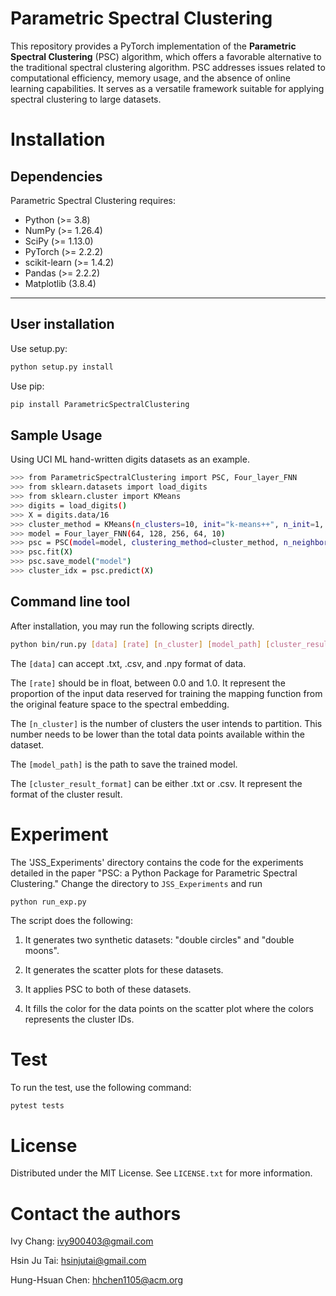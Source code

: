 <!-- Parametric Spectral Clustering -->

# Parametric Spectral Clustering

This repository provides a PyTorch implementation of the **Parametric Spectral Clustering** (PSC) algorithm, which offers a favorable alternative to the traditional spectral clustering algorithm. PSC addresses issues related to computational efficiency, memory usage, and the absence of online learning capabilities. It serves as a versatile framework suitable for applying spectral clustering to large datasets.

<!-- PREREQUISITES -->

# Installation

## Dependencies

Parametric Spectral Clustering requires:

-   Python (>= 3.8)
-   NumPy (>= 1.26.4)
-   SciPy (>= 1.13.0)
-   PyTorch (>= 2.2.2)
-   scikit-learn (>= 1.4.2)
-   Pandas (>= 2.2.2)
-   Matplotlib (3.8.4)

---

<!-- INSTALLATION -->

## User installation

Use setup.py:

```sh
python setup.py install
```

Use pip:

```sh
pip install ParametricSpectralClustering
```

<!-- SAMPLE USAGE -->

## Sample Usage

Using UCI ML hand-written digits datasets as an example.

```sh
>>> from ParametricSpectralClustering import PSC, Four_layer_FNN
>>> from sklearn.datasets import load_digits
>>> from sklearn.cluster import KMeans
>>> digits = load_digits()
>>> X = digits.data/16
>>> cluster_method = KMeans(n_clusters=10, init="k-means++", n_init=1, max_iter=100, algorithm='elkan')
>>> model = Four_layer_FNN(64, 128, 256, 64, 10)
>>> psc = PSC(model=model, clustering_method=cluster_method, n_neighbor=10, sampling_ratio=0, batch_size_data=1797)
>>> psc.fit(X)
>>> psc.save_model("model")
>>> cluster_idx = psc.predict(X)
```

<!-- COMMEND LINE TOOL -->

## Command line tool

After installation, you may run the following scripts directly.

```sh
python bin/run.py [data] [rate] [n_cluster] [model_path] [cluster_result_format]
```

The `[data]` can accept .txt, .csv, and .npy format of data.

The `[rate]` should be in float, between 0.0 and 1.0. It represent the proportion of the input data reserved for training the mapping function from the original feature space to the spectral embedding.

The `[n_cluster]` is the number of clusters the user intends to partition. This number needs to be lower than the total data points available within the dataset.

The `[model_path]` is the path to save the trained model.

The `[cluster_result_format]` can be either .txt or .csv. It represent the format of the cluster result.

<!-- EXPERIMENT-->

# Experiment

The 'JSS_Experiments' directory contains the code for the experiments detailed in the paper "PSC: a Python Package for Parametric Spectral Clustering." Change the directory to `JSS_Experiments` and run

```
python run_exp.py
```

The script does the following:

1. It generates two synthetic datasets: "double circles" and "double moons".

1. It generates the scatter plots for these datasets.

1. It applies PSC to both of these datasets.

1. It fills the color for the data points on the scatter plot where the colors represents the cluster IDs.


<!-- Test -->

# Test

To run the test, use the following command:

```sh
pytest tests
```

<!-- LICENSE -->

# License

Distributed under the MIT License. See `LICENSE.txt` for more information.

<!-- CONTACT -->

# Contact the authors

Ivy Chang: ivy900403@gmail.com

Hsin Ju Tai: hsinjutai@gmail.com

Hung-Hsuan Chen: hhchen1105@acm.org

